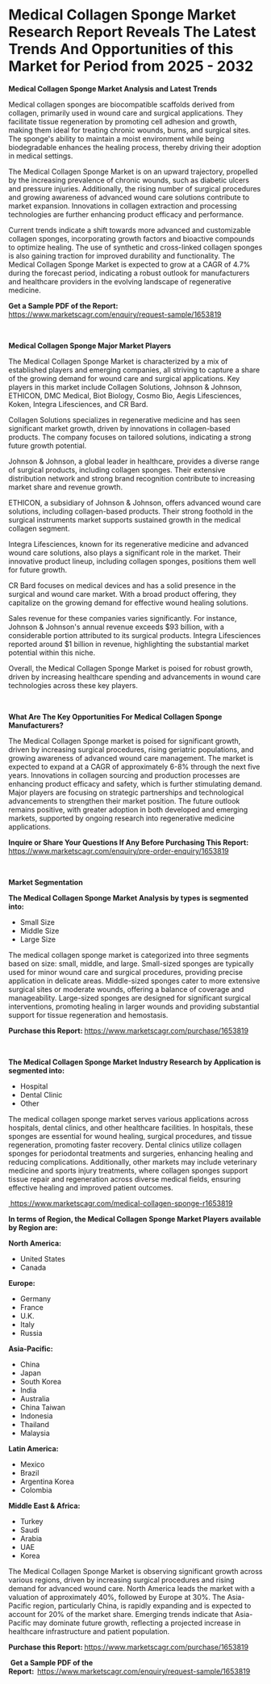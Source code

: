 <p><h1>Medical Collagen Sponge Market Research Report Reveals The Latest Trends And Opportunities of this Market for Period from 2025 - 2032</h1></p><p><strong>Medical Collagen Sponge Market Analysis and Latest Trends</strong></p>
<p><p>Medical collagen sponges are biocompatible scaffolds derived from collagen, primarily used in wound care and surgical applications. They facilitate tissue regeneration by promoting cell adhesion and growth, making them ideal for treating chronic wounds, burns, and surgical sites. The sponge's ability to maintain a moist environment while being biodegradable enhances the healing process, thereby driving their adoption in medical settings.</p><p>The Medical Collagen Sponge Market is on an upward trajectory, propelled by the increasing prevalence of chronic wounds, such as diabetic ulcers and pressure injuries. Additionally, the rising number of surgical procedures and growing awareness of advanced wound care solutions contribute to market expansion. Innovations in collagen extraction and processing technologies are further enhancing product efficacy and performance.</p><p>Current trends indicate a shift towards more advanced and customizable collagen sponges, incorporating growth factors and bioactive compounds to optimize healing. The use of synthetic and cross-linked collagen sponges is also gaining traction for improved durability and functionality. The Medical Collagen Sponge Market is expected to grow at a CAGR of 4.7% during the forecast period, indicating a robust outlook for manufacturers and healthcare providers in the evolving landscape of regenerative medicine.</p></p>
<p><strong>Get a Sample PDF of the Report:&nbsp;</strong> <a href="https://www.marketscagr.com/enquiry/request-sample/1653819?utm_campaign=3606&utm_medium=2&utm_source=Github&utm_content=ia&utm_term=18042025&utm_id=medical-collagen-sponge">https://www.marketscagr.com/enquiry/request-sample/1653819</a></p>
<p>&nbsp;</p>
<p><strong>Medical Collagen Sponge Major Market Players</strong></p>
<p><p>The Medical Collagen Sponge Market is characterized by a mix of established players and emerging companies, all striving to capture a share of the growing demand for wound care and surgical applications. Key players in this market include Collagen Solutions, Johnson & Johnson, ETHICON, DMC Medical, Biot Biology, Cosmo Bio, Aegis Lifesciences, Koken, Integra Lifesciences, and CR Bard.</p><p>Collagen Solutions specializes in regenerative medicine and has seen significant market growth, driven by innovations in collagen-based products. The company focuses on tailored solutions, indicating a strong future growth potential. </p><p>Johnson & Johnson, a global leader in healthcare, provides a diverse range of surgical products, including collagen sponges. Their extensive distribution network and strong brand recognition contribute to increasing market share and revenue growth.</p><p>ETHICON, a subsidiary of Johnson & Johnson, offers advanced wound care solutions, including collagen-based products. Their strong foothold in the surgical instruments market supports sustained growth in the medical collagen segment.</p><p>Integra Lifesciences, known for its regenerative medicine and advanced wound care solutions, also plays a significant role in the market. Their innovative product lineup, including collagen sponges, positions them well for future growth. </p><p>CR Bard focuses on medical devices and has a solid presence in the surgical and wound care market. With a broad product offering, they capitalize on the growing demand for effective wound healing solutions.</p><p>Sales revenue for these companies varies significantly. For instance, Johnson & Johnson's annual revenue exceeds $93 billion, with a considerable portion attributed to its surgical products. Integra Lifesciences reported around $1 billion in revenue, highlighting the substantial market potential within this niche. </p><p>Overall, the Medical Collagen Sponge Market is poised for robust growth, driven by increasing healthcare spending and advancements in wound care technologies across these key players.</p></p>
<p>&nbsp;</p>
<p><strong>What Are The Key Opportunities For Medical Collagen Sponge Manufacturers?</strong></p>
<p><p>The Medical Collagen Sponge market is poised for significant growth, driven by increasing surgical procedures, rising geriatric populations, and growing awareness of advanced wound care management. The market is expected to expand at a CAGR of approximately 6-8% through the next five years. Innovations in collagen sourcing and production processes are enhancing product efficacy and safety, which is further stimulating demand. Major players are focusing on strategic partnerships and technological advancements to strengthen their market position. The future outlook remains positive, with greater adoption in both developed and emerging markets, supported by ongoing research into regenerative medicine applications.</p></p>
<p><strong>Inquire or Share Your Questions If Any Before Purchasing This Report:</strong> <a href="https://www.marketscagr.com/enquiry/pre-order-enquiry/1653819?utm_campaign=3606&utm_medium=2&utm_source=Github&utm_content=ia&utm_term=18042025&utm_id=medical-collagen-sponge">https://www.marketscagr.com/enquiry/pre-order-enquiry/1653819</a></p>
<p>&nbsp;</p>
<p><strong>Market Segmentation</strong></p>
<p><strong>The Medical Collagen Sponge Market Analysis by types is segmented into:</strong></p>
<p><ul><li>Small Size</li><li>Middle Size</li><li>Large Size</li></ul></p>
<p><p>The medical collagen sponge market is categorized into three segments based on size: small, middle, and large. Small-sized sponges are typically used for minor wound care and surgical procedures, providing precise application in delicate areas. Middle-sized sponges cater to more extensive surgical sites or moderate wounds, offering a balance of coverage and manageability. Large-sized sponges are designed for significant surgical interventions, promoting healing in larger wounds and providing substantial support for tissue regeneration and hemostasis.</p></p>
<p><strong>Purchase this Report:&nbsp;</strong><a href="https://www.marketscagr.com/purchase/1653819?utm_campaign=3606&utm_medium=2&utm_source=Github&utm_content=ia&utm_term=18042025&utm_id=medical-collagen-sponge">https://www.marketscagr.com/purchase/1653819</a></p>
<p>&nbsp;</p>
<p><strong>The Medical Collagen Sponge Market Industry Research by Application is segmented into:</strong></p>
<p><ul><li>Hospital</li><li>Dental Clinic</li><li>Other</li></ul></p>
<p><p>The medical collagen sponge market serves various applications across hospitals, dental clinics, and other healthcare facilities. In hospitals, these sponges are essential for wound healing, surgical procedures, and tissue regeneration, promoting faster recovery. Dental clinics utilize collagen sponges for periodontal treatments and surgeries, enhancing healing and reducing complications. Additionally, other markets may include veterinary medicine and sports injury treatments, where collagen sponges support tissue repair and regeneration across diverse medical fields, ensuring effective healing and improved patient outcomes.</p></p>
<p><a href="https://www.marketscagr.com/medical-collagen-sponge-r1653819?utm_campaign=3606&utm_medium=2&utm_source=Github&utm_content=ia&utm_term=18042025&utm_id=medical-collagen-sponge">&nbsp;https://www.marketscagr.com/medical-collagen-sponge-r1653819</a></p>
<p><strong>In terms of Region, the Medical Collagen Sponge Market Players available by Region are:</strong></p>
<p>
    <p> <strong> North America: </strong>
        <ul>
            <li>United States</li>
            <li>Canada</li>
        </ul>
        </p> 
    <p> <strong> Europe: </strong>
        <ul>
            <li>Germany</li>
            <li>France</li>
            <li>U.K.</li>
            <li>Italy</li>
            <li>Russia</li>
        </ul>
        </p> 
    <p> <strong> Asia-Pacific: </strong>
        <ul>
            <li>China</li>
            <li>Japan</li>
            <li>South Korea</li>
            <li>India</li>
            <li>Australia</li>
            <li>China Taiwan</li>
            <li>Indonesia</li>
            <li>Thailand</li>
            <li>Malaysia</li>
        </ul>
        </p> 
    <p> <strong> Latin America: </strong>
        <ul>
            <li>Mexico</li>
            <li>Brazil</li>
            <li>Argentina Korea</li>
            <li>Colombia</li>
        </ul>
        </p> 
    <p> <strong> Middle East & Africa: </strong>
        <ul>
            <li>Turkey</li>
            <li>Saudi</li>
            <li>Arabia</li>
            <li>UAE</li>
            <li>Korea</li>
        </ul>
    </p>
    </p>
<p><p>The Medical Collagen Sponge Market is observing significant growth across various regions, driven by increasing surgical procedures and rising demand for advanced wound care. North America leads the market with a valuation of approximately 40%, followed by Europe at 30%. The Asia-Pacific region, particularly China, is rapidly expanding and is expected to account for 20% of the market share. Emerging trends indicate that Asia-Pacific may dominate future growth, reflecting a projected increase in healthcare infrastructure and patient population.</p></p>
<p><strong>Purchase this Report: </strong><a href="https://www.marketscagr.com/purchase/1653819?utm_campaign=3606&utm_medium=2&utm_source=Github&utm_content=ia&utm_term=18042025&utm_id=medical-collagen-sponge">https://www.marketscagr.com/purchase/1653819</a></p>
<p>&nbsp;<strong>Get a Sample PDF of the Report:&nbsp;&nbsp;</strong><a href="https://www.marketscagr.com/enquiry/request-sample/1653819?utm_campaign=3606&utm_medium=2&utm_source=Github&utm_content=ia&utm_term=18042025&utm_id=medical-collagen-sponge">https://www.marketscagr.com/enquiry/request-sample/1653819</a></p>
<p><strong></strong></p>
<p><p></p><p></p><p></p></p>